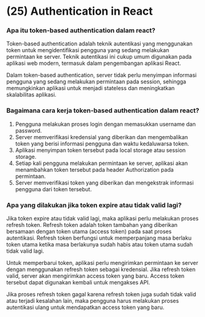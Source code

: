 # (25) Authentication in React

### Apa itu token-based authentication dalam react?
Token-based authentication adalah teknik autentikasi yang menggunakan token untuk mengidentifikasi pengguna yang sedang melakukan permintaan ke server. Teknik autentikasi ini cukup umum digunakan pada aplikasi web modern, termasuk dalam pengembangan aplikasi React.

Dalam token-based authentication, server tidak perlu menyimpan informasi pengguna yang sedang melakukan permintaan pada session, sehingga memungkinkan aplikasi untuk menjadi stateless dan meningkatkan skalabilitas aplikasi.


### Bagaimana cara kerja token-based authentication dalam react?

1. Pengguna melakukan proses login dengan memasukkan username dan password.
2. Server memverifikasi kredensial yang diberikan dan mengembalikan token yang berisi informasi pengguna dan waktu kedaluwarsa token.
3. Aplikasi menyimpan token tersebut pada local storage atau session storage.
4. Setiap kali pengguna melakukan permintaan ke server, aplikasi akan menambahkan token tersebut pada header Authorization pada permintaan.
5. Server memverifikasi token yang diberikan dan mengekstrak informasi pengguna dari token tersebut.

### Apa yang dilakukan jika token expire atau tidak valid lagi?
Jika token expire atau tidak valid lagi, maka aplikasi perlu melakukan proses refresh token. Refresh token adalah token tambahan yang diberikan bersamaan dengan token utama (access token) pada saat proses autentikasi. Refresh token berfungsi untuk memperpanjang masa berlaku token utama ketika masa berlakunya sudah habis atau token utama sudah tidak valid lagi.

Untuk memperbarui token, aplikasi perlu mengirimkan permintaan ke server dengan menggunakan refresh token sebagai kredensial. Jika refresh token valid, server akan mengirimkan access token yang baru. Access token tersebut dapat digunakan kembali untuk mengakses API.

Jika proses refresh token gagal karena refresh token juga sudah tidak valid atau terjadi kesalahan lain, maka pengguna harus melakukan proses autentikasi ulang untuk mendapatkan access token yang baru.